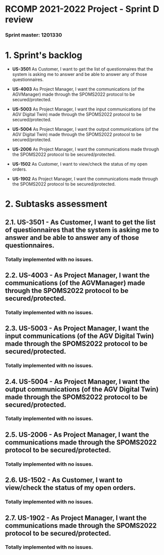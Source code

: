 RCOMP 2021-2022 Project - Sprint D review
=========================================
### Sprint master: 1201330 ###
# 1. Sprint's backlog #

* **US-3501** As Customer, I want to get the list of questionnaires that the system is asking me to answer and be able to answer any of those questionnaires.

* **US-4003** As Project Manager, I want the communications (of the AGVManager) made through the SPOMS2022 protocol to be secured/protected.
* **US-5003** As Project Manager, I want the input communications (of the AGV Digital Twin) made through the SPOMS2022 protocol to be secured/protected.

* **US-5004** As Project Manager, I want the output communications  (of the AGV Digital Twin) made through the SPOMS2022 protocol to be secured/protected.

* **US-2006** As Project Manager, I want the communications made through the SPOMS2022 protocol to be secured/protected.

* **US-1502** As Customer, I want to view/check the status of my open orders.

* **US-1902** As Project Manager, I want the communications made through the SPOMS2022 protocol to be secured/protected.


# 2. Subtasks assessment #

## 2.1. US-3501 - As Customer, I want to get the list of questionnaires that the system is asking me to answer and be able to answer any of those questionnaires. ###
### Totally implemented with no issues. ###
## 2.2. US-4003 - As Project Manager, I want the communications (of the AGVManager) made through the SPOMS2022 protocol to be secured/protected. ###
### Totally implemented with no issues. ###
## 2.3. US-5003 - As Project Manager, I want the input communications (of the AGV Digital Twin) made through the SPOMS2022 protocol to be secured/protected. ###
### Totally implemented with no issues. ###
## 2.4. US-5004 - As Project Manager, I want the output communications (of the AGV Digital Twin) made through the SPOMS2022 protocol to be secured/protected. ###
### Totally implemented with no issues. ###
## 2.5. US-2006 - As Project Manager, I want the communications made through the SPOMS2022 protocol to be secured/protected.  ###
### Totally implemented with no issues. ###
## 2.6. US-1502 - As Customer, I want to view/check the status of my open orders. ###
### Totally implemented with no issues. ###
## 2.7. US-1902 -  As Project Manager, I want the communications made through the SPOMS2022 protocol to be secured/protected. #
### Totally implemented with no issues. ###




